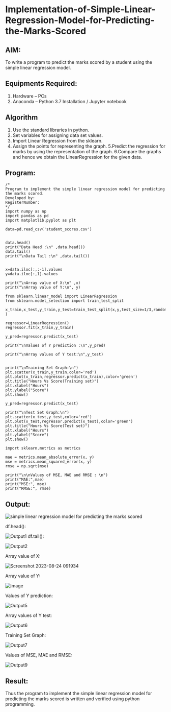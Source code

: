 # Implementation-of-Simple-Linear-Regression-Model-for-Predicting-the-Marks-Scored

## AIM:
To write a program to predict the marks scored by a student using the simple linear regression model.

## Equipments Required:
1. Hardware – PCs
2. Anaconda – Python 3.7 Installation / Jupyter notebook

## Algorithm
1. Use the standard libraries in python.
2. Set variables for assigning data set values.
3. Import Linear Regression from the sklearn.
4. Assign the points for representing the graph.
5.Predict the regression for marks by using the representation of the graph.
6.Compare the graphs and hence we obtain the LinearRegression for the given data.

## Program:
```
/*
Program to implement the simple linear regression model for predicting the marks scored.
Developed by: 
RegisterNumber:  
*/
import numpy as np
import pandas as pd
import matplotlib.pyplot as plt

data=pd.read_csv('student_scores.csv')


data.head()
print("Data Head :\n" ,data.head())
data.tail()
print("\nData Tail :\n" ,data.tail())


x=data.iloc[:,:-1].values  
y=data.iloc[:,1].values

print("\nArray value of X:\n" ,x)
print("\nArray value of Y:\n", y)

from sklearn.linear_model import LinearRegression
from sklearn.model_selection import train_test_split

x_train,x_test,y_train,y_test=train_test_split(x,y,test_size=1/3,random_state=0 )

regressor=LinearRegression() 
regressor.fit(x_train,y_train)

y_pred=regressor.predict(x_test) 

print("\nValues of Y prediction :\n",y_pred)

print("\nArray values of Y test:\n",y_test)


print("\nTraining Set Graph:\n")
plt.scatter(x_train,y_train,color='red') 
plt.plot(x_train,regressor.predict(x_train),color='green') 
plt.title("Hours Vs Score(Training set)") 
plt.xlabel("Hours")
plt.ylabel("Score")
plt.show()

y_pred=regressor.predict(x_test) 

print("\nTest Set Graph:\n")
plt.scatter(x_test,y_test,color='red') 
plt.plot(x_test,regressor.predict(x_test),color='green') 
plt.title("Hours Vs Score(Test set)") 
plt.xlabel("Hours")
plt.ylabel("Score")
plt.show()

import sklearn.metrics as metrics

mae = metrics.mean_absolute_error(x, y)
mse = metrics.mean_squared_error(x, y)
rmse = np.sqrt(mse)  

print("\n\nValues of MSE, MAE and RMSE : \n")
print("MAE:",mae)
print("MSE:", mse)
print("RMSE:", rmse)
```

## Output:
![simple linear regression model for predicting the marks scored](sam.png)

df.head():


![Output1](https://github.com/Mathiofficial/Implementation-of-Simple-Linear-Regression-Model-for-Predicting-the-Marks-Scored/assets/118787327/1a0c8cbd-643c-4eae-9fe0-a770309e9ed7)
df.tail():

![Output2](https://github.com/Mathiofficial/Implementation-of-Simple-Linear-Regression-Model-for-Predicting-the-Marks-Scored/assets/118787327/c3065a4c-02ee-45c7-bcf3-f319dc16b314)

Array value of X:

![Screenshot 2023-08-24 091934](https://github.com/Mathiofficial/Implementation-of-Simple-Linear-Regression-Model-for-Predicting-the-Marks-Scored/assets/118787327/bf262ace-7e76-4745-b78b-4d2e3eface8a)

Array value of Y:

![image](https://github.com/Mathiofficial/Implementation-of-Simple-Linear-Regression-Model-for-Predicting-the-Marks-Scored/assets/118787327/4d76f0ec-b974-4146-a41c-ccec299707cc)

Values of Y prediction:

![Output5](https://github.com/Mathiofficial/Implementation-of-Simple-Linear-Regression-Model-for-Predicting-the-Marks-Scored/assets/118787327/27428d72-a684-4741-aa5c-c2cf23e19bb9)

Array values of Y test:

![Output6](https://github.com/Mathiofficial/Implementation-of-Simple-Linear-Regression-Model-for-Predicting-the-Marks-Scored/assets/118787327/f528e242-6281-455d-b8a6-2e936c909c63)


Training Set Graph:

![Output7](https://github.com/Mathiofficial/Implementation-of-Simple-Linear-Regression-Model-for-Predicting-the-Marks-Scored/assets/118787327/5e5ec5aa-4176-4da0-aff2-710a2abc62b1)

Values of MSE, MAE and RMSE:

![Output9](https://github.com/Mathiofficial/Implementation-of-Simple-Linear-Regression-Model-for-Predicting-the-Marks-Scored/assets/118787327/858344e7-1340-4141-8ca4-b59ac26d18d6)


## Result:
Thus the program to implement the simple linear regression model for predicting the marks scored is written and verified using python programming.
